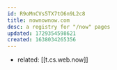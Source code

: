 ```yaml
---
id: R9oMnCVs5TX7tO6n9L2c8
title: nownownow.com
desc: a registry for "/now" pages
updated: 1729354598621
created: 1638034265356
---
```


- related: [[t.cs.web.now]]
